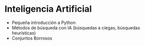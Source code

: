 # Inteligencia Artificial
- Pequeña introducción a Python
- Métodos de búsqueda con IA (búsquedas a ciegas, búsquedas heurísticas)
- Conjuntos Borrosos
